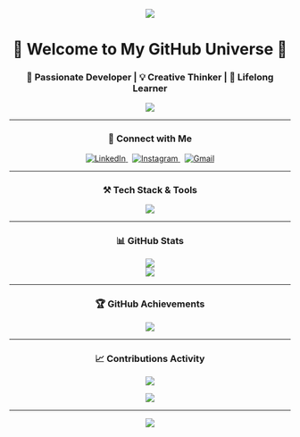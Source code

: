 <!-- 🌈 RGB Header -->
<p align="center">
  <img src="https://capsule-render.vercel.app/api?type=waving&color=00FFFF,FF00CC,333399&height=120&section=header&text=Hi%20there!%20👋&fontSize=35&fontColor=ffffff" />
</p>

<!-- ✨ Title + Subtitle -->
<h1 align="center">🌈 Welcome to My GitHub Universe 🌌</h1>
<h3 align="center">🚀 Passionate Developer | 💡 Creative Thinker | 🧠 Lifelong Learner</h3>

<!-- Typing Animation -->
<p align="center">
  <img src="https://readme-typing-svg.herokuapp.com?font=Fira+Code&size=24&duration=4000&pause=1000&color=FF00CC&center=true&vCenter=true&width=700&lines=🚀+Software+Engineer+from+FPT+University;💡+Creative+Coding+Enthusiast;🌐+Let's+Build+the+Future+Together!" />
</p>

---

<!-- 🌐 Social Links -->
<h3 align="center">🔗 Connect with Me</h3>
<p align="center">
  <a href="https://linkedin.com/in/hieu-thai-huynh-63a942265" target="_blank">
    <img alt="LinkedIn" src="https://img.shields.io/badge/LinkedIn-0A66C2?style=for-the-badge&logo=linkedin&logoColor=white" />
  </a>
  &nbsp;
  <a href="https://www.instagram.com/hh_thai/" target="_blank">
    <img alt="Instagram" src="https://img.shields.io/badge/Instagram-E4405F?style=for-the-badge&logo=instagram&logoColor=white" />
  </a>
  &nbsp;
  <a href="mailto:hhthai2002@gmail.com" target="_blank">
    <img alt="Gmail" src="https://img.shields.io/badge/Gmail-D14836?style=for-the-badge&logo=gmail&logoColor=white" />
  </a>
</p>

---

<!-- 🛠️ Tech Stack -->
<h3 align="center">⚒️ Tech Stack & Tools</h3>
<p align="center">
  <img src="https://skillicons.dev/icons?i=java,spring,dotnet,js,ts,html,css,react,nextjs,nodejs,azure,figma&theme=light" />
</p>

---

<!-- 📈 GitHub Stats -->
<h3 align="center">📊 GitHub Stats</h3>
<p align="center">
  <img src="https://github-readme-stats.vercel.app/api?username=hhthai2002&show_icons=true&theme=radical&count_private=true" />
  <br />
  <img src="https://github-readme-streak-stats.herokuapp.com/?user=hhthai2002&theme=radical" />
</p>

---

<!-- 🏆 GitHub Trophies -->
<h3 align="center">🏆 GitHub Achievements</h3>
<p align="center">
  <img src="https://github-profile-trophy.vercel.app/?username=hhthai2002&theme=radical&no-frame=true&column=6&margin-w=10" />
</p>

---

<!-- 🐍 Snake animation -->
<h3 align="center">📈 Contributions Activity</h3>
<p align="center">
  <img src="https://github.com/eagrundy/eagrundy/blob/output/github-contribution-grid-snake.svg" />
</p>

<!-- 👁️ Visitors Counter -->
<p align="center">
  <img src="https://komarev.com/ghpvc/?username=hhthai2002&label=Profile+Views&color=blueviolet&style=flat-square" />
</p>

---

<!-- 🎨 Footer -->
<p align="center">
  <img src="https://capsule-render.vercel.app/api?type=waving&color=333399,FF00CC,00FFFF&height=120&section=footer" />
</p>

